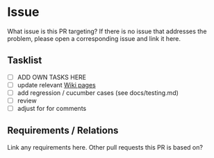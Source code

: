 # Issue

What issue is this PR targeting? If there is no issue that addresses the problem, please open a corresponding issue and link it here.

## Tasklist
 - [ ] ADD OWN TASKS HERE
 - [ ] update relevant [Wiki pages](https://github.com/Project-OSRM/osrm-backend/wiki)
 - [ ] add regression / cucumber cases (see docs/testing.md)
 - [ ] review
 - [ ] adjust for for comments

## Requirements / Relations
 Link any requirements here. Other pull requests this PR is based on?
